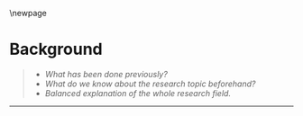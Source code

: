 \newpage

# Background
> - *What has been done previously?*
> - *What do we know about the research topic beforehand?*
> - *Balanced explanation of the whole research field.*

---

